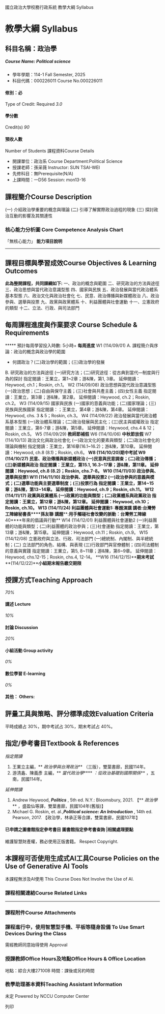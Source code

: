 國立政治大學校務行政系統 教學大綱 Syllabus
# 教學大綱 Syllabus
##  科目名稱：政治學
#####  Course Name: Political science
  * 學年學期：114-1 Fall Semester, 2025 
  * 科目代碼：000226011 Course No.000226011


#### 修別：必
Type of Credit: Required 
_3.0_
#### 學分數
Credit(s)
_90_
#### 預收人數
Number of Students
課程資料Course Details
  * 開課單位：政治系 Course Department:Political Science 
  * 授課老師：孫采薇 Instructor: SUN TSAI-WEI 
  * 先修科目：無Prerequisite(N/A)
  * 上課時間：一D56 Session: mon13-16


##  課程簡介Course Description
(一) 介紹政治學重要的概念與理論 
(二) 引導了解實際政治過程的現象 
(三) 探討政治互動的影響及其關連性
###  核心能力分析圖 Core Competence Analysis Chart
「無核心能力」 
**能力項目說明**
* * *
##  課程目標與學習成效Course Objectives & Learning Outcomes 
**此為整開課程，共同課綱如下:**
一、政治的概念與範圍
二、研究政治的方法與途徑
三、政治思想與當代政治意識型態
四、國家與民族
五、政治發展與當代政治體系基本型態 
六、政治文化與政治社會化
七、民意、政治傳播與新媒體政治
八、政治參與、選舉與投票
九、政黨與政黨體系 
十、利益團體與社會運動
十一、立憲政府的類型
十二、立法、行政、與司法部門
##  每周課程進度與作業要求 Course Schedule & Requirements
***** 預計每周學習投入時數: 5小時+
**每周進度**
W1 (114/09/01) A. 課程簡介與序論：政治的概念與政治學的範圍
  * 何謂政治？(二)政治學的範圍；(三)政治學的發展


B. 研究政治的方法與途徑
(一)研究方法；(二)研究途徑：從古典到當代—制度與行為的探討
指定閱讀：王業立，第1~2章；游&陳，第1, 3章。
延伸閱讀：Heywood, ch.1；Roskin, ch.1。
W2 (114/09/08) 政治思想與當代政治意識型態
(一)政治思想；(二)自由與保守主義；(三)社會與共產主義；(四)女性主義
指定閱讀：王業立，第3章；游&陳，第2章。
延伸閱讀：Heywood, ch.2；Roskin, ch.2。
W3 (114/09/15) 國家與民族
(一)國家的意義與功能；(二)國家理論；(三)民族與民族國家
指定閱讀：；王業立，第4章；游&陳，第4章。
延伸閱讀：Heywood, chs. 3 & 5；Roskin, ch.3。
W4 (114/09/22) 政治發展與當代政治體系基本型態
(一)政治體系理論；(二)政治發展與民主化；(三)民主與威權政治
指定閱讀：王業立，第6-7章；游&陳，第5章。
延伸閱讀：Heywood, chs.4 & 12；Roskin, ch.5。
W5 (114/09/29) **教師節補假**
W6 (114/10/06) **中秋節放假**
W7 (114/10/13) 政治文化與政治社會化
(一)政治文化的要素與類型；(二)政治社會化的理論與機制
指定閱讀：王業立，第16章(16.1~16.2)；游&陳，第10章。
延伸閱讀：Heywood, ch.8 (8.1)；Roskin, ch.6。
**W8 (114/10/20)****期中考試**
W9 (114/10/27) 民意、政治傳播與新媒體政治
(一)民意與民意調查；(二)政治傳播；(三)新媒體與政治
指定閱讀：王業立，第15.1, 16.3~17章；游&陳，第11章。
延伸閱讀：Heywood, ch.8 (8.2)；Roskin, chs.7-8。
W10 (114/11/03) 政治參與、選舉與投票1
W11 (114/11/10) 政治參與、選舉與投票2
(一)政治參與的意義與模式；(二)選舉功能與主要選舉制度；(三)投票行為
指定閱讀：王業立，第14~15章；游&陳，第13~14章。
延伸閱讀：Heywood, ch.9；Roskin, ch.11。
W12 (114/11/17) 政黨與政黨體系
(一)政黨的功能與類型；(二)政黨體系與政黨政治
指定閱讀：王業立，第12章；游&陳，第12章。
延伸閱讀：Heywood, ch.10；Roskin, ch.10。
W13 (114/11/24) 利益團體與社會運動1: 專題演講
**講者****:****台灣勞工陣線****秘書長****孫友聯**
**講題****:****用手觸碰社會改變的脈動：台灣勞工陣線****40****年來的倡議與行動**
W14 (114/12/01) 利益團體與社會運動2
(一)利益團體的功能與類型；(二)利益團體的政治參與；(三)社會運動
指定閱讀：王業立，第13章；游&陳，第15章。
延伸閱讀：Heywood, ch.11；Roskin, ch.9。
W15 (114/12/08) 立憲政府與立法、行政、司法部門
(一)總統制、內閣制、與半總統制；(二) 立法部門的角色、結構、與表現
(三)行政部門與官僚體制；(四)司法體制的意義與實踐
指定閱讀：王業立，第5, 8~11章；游&陳，第6~9章。
延伸閱讀：Heywood, chs.12-15；Roskin, chs.4, 12-14。
**W16 (114/12/15)****期末考試**
**(114/12/22)****小組期末報告繳交期限**
##  授課方式Teaching Approach
_70%_
####  講述 Lecture
_10%_
####  討論 Discussion
_20%_
####  小組活動 Group activity
_0%_
####  數位學習 E-learning
_0%_
####  其他： Others:
##  評量工具與策略、評分標準成效Evaluation Criteria
平時成績占 30%，期中考試占 30%，期末考試占 40%。
##  指定/參考書目Textbook & References
_指定閱讀_
  1. 王業立主編，** _政治學與台灣政治_** （三版），雙葉書廊，民國114年。
  2. 游清鑫、陳義彥 主編，** _當代政治學_**** _：從政治基礎到國際關係_** ，五南，民國114年。


_延伸閱讀_
  1. Andrew Heywood, **_Politics_** , 5th ed. N.Y.: Bloomsbury, 2021. 【** _政治學_** ，盛盈仙等譯，雙葉書廊，民國104年(舊版)】
  2. Michael G. Roskin, et. al.,**_Political science: An Introduction_** , 14th ed. Pearson, 2017. 【政治學，林承正等合譯，雙葉書廊，民國107年】


####  已申請之圖書館指定參考書目  圖書館指定參考書查詢 |相關處理要點
維護智慧財產權，務必使用正版書籍。 Respect Copyright.
##  本課程可否使用生成式AI工具Course Policies on the Use of Generative AI Tools
本課程無涉及AI使用 This Course Does Not Involve the Use of AI.
###  課程相關連結Course Related Links
* * *
###  課程附件Course Attachments
###  課程進行中，使用智慧型手機、平板等隨身設備 To Use Smart Devices During the Class
需經教師同意始得使用  Approval
###  授課教師Office Hours及地點Office Hours & Office Location
地點：綜合大樓27100B
時間：課後或另約時間
###  教學助理基本資料Teaching Assistant Information
未定
Powered by NCCU Computer Center
  
列印
